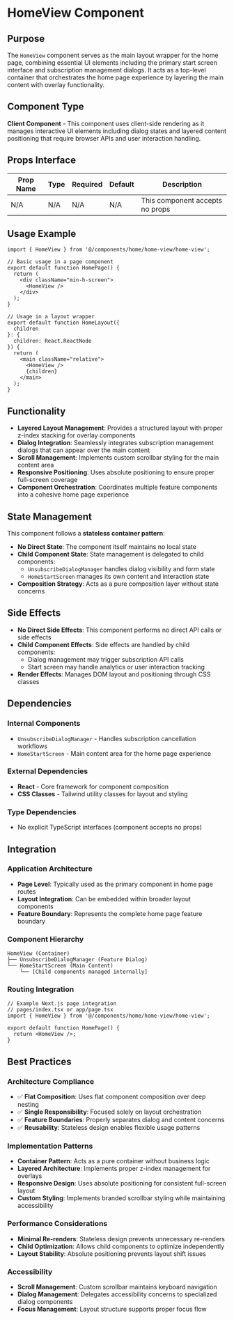 # HomeView Component

## Purpose

The `HomeView` component serves as the main layout wrapper for the home page, combining essential UI elements including the primary start screen interface and subscription management dialogs. It acts as a top-level container that orchestrates the home page experience by layering the main content with overlay functionality.

## Component Type

**Client Component** - This component uses client-side rendering as it manages interactive UI elements including dialog states and layered content positioning that require browser APIs and user interaction handling.

## Props Interface

| Prop Name | Type | Required | Default | Description |
|-----------|------|----------|---------|-------------|
| N/A | N/A | N/A | N/A | This component accepts no props |

## Usage Example

```tsx
import { HomeView } from '@/components/home/home-view/home-view';

// Basic usage in a page component
export default function HomePage() {
  return (
    <div className="min-h-screen">
      <HomeView />
    </div>
  );
}

// Usage in a layout wrapper
export default function HomeLayout({ 
  children 
}: { 
  children: React.ReactNode 
}) {
  return (
    <main className="relative">
      <HomeView />
      {children}
    </main>
  );
}
```

## Functionality

- **Layered Layout Management**: Provides a structured layout with proper z-index stacking for overlay components
- **Dialog Integration**: Seamlessly integrates subscription management dialogs that can appear over the main content
- **Scroll Management**: Implements custom scrollbar styling for the main content area
- **Responsive Positioning**: Uses absolute positioning to ensure proper full-screen coverage
- **Component Orchestration**: Coordinates multiple feature components into a cohesive home page experience

## State Management

This component follows a **stateless container pattern**:

- **No Direct State**: The component itself maintains no local state
- **Child Component State**: State management is delegated to child components:
  - `UnsubscribeDialogManager` handles dialog visibility and form state
  - `HomeStartScreen` manages its own content and interaction state
- **Composition Strategy**: Acts as a pure composition layer without state concerns

## Side Effects

- **No Direct Side Effects**: This component performs no direct API calls or side effects
- **Child Component Effects**: Side effects are handled by child components:
  - Dialog management may trigger subscription API calls
  - Start screen may handle analytics or user interaction tracking
- **Render Effects**: Manages DOM layout and positioning through CSS classes

## Dependencies

### Internal Components
- `UnsubscribeDialogManager` - Handles subscription cancellation workflows
- `HomeStartScreen` - Main content area for the home page experience

### External Dependencies
- **React** - Core framework for component composition
- **CSS Classes** - Tailwind utility classes for layout and styling

### Type Dependencies
- No explicit TypeScript interfaces (component accepts no props)

## Integration

### Application Architecture
- **Page Level**: Typically used as the primary component in home page routes
- **Layout Integration**: Can be embedded within broader layout components
- **Feature Boundary**: Represents the complete home page feature boundary

### Component Hierarchy
```
HomeView (Container)
├── UnsubscribeDialogManager (Feature Dialog)
└── HomeStartScreen (Main Content)
    └── [Child components managed internally]
```

### Routing Integration
```tsx
// Example Next.js page integration
// pages/index.tsx or app/page.tsx
import { HomeView } from '@/components/home/home-view/home-view';

export default function HomePage() {
  return <HomeView />;
}
```

## Best Practices

### Architecture Compliance
- ✅ **Flat Composition**: Uses flat component composition over deep nesting
- ✅ **Single Responsibility**: Focused solely on layout orchestration
- ✅ **Feature Boundaries**: Properly separates dialog and content concerns
- ✅ **Reusability**: Stateless design enables flexible usage patterns

### Implementation Patterns
- **Container Pattern**: Acts as a pure container without business logic
- **Layered Architecture**: Implements proper z-index management for overlays
- **Responsive Design**: Uses absolute positioning for consistent full-screen layout
- **Custom Styling**: Implements branded scrollbar styling while maintaining accessibility

### Performance Considerations
- **Minimal Re-renders**: Stateless design prevents unnecessary re-renders
- **Child Optimization**: Allows child components to optimize independently
- **Layout Stability**: Absolute positioning prevents layout shift issues

### Accessibility
- **Scroll Management**: Custom scrollbar maintains keyboard navigation
- **Dialog Management**: Delegates accessibility concerns to specialized dialog components
- **Focus Management**: Layout structure supports proper focus flow